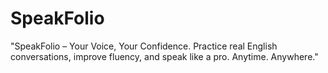 # SpeakFolio
"SpeakFolio – Your Voice, Your Confidence. Practice real English conversations, improve fluency, and speak like a pro. Anytime. Anywhere."
